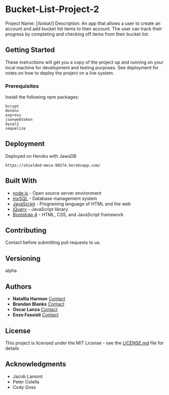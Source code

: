 # Bucket-List-Project-2

Project Name: [/bʌkət/]
Description: An app that allows a user to create an account and add bucket list items to their account. The user can track their progress by completing and checking off items from their bucket list.

## Getting Started

These instructions will get you a copy of the project up and running on your local machine for development and testing purposes. See deployment for notes on how to deploy the project on a live system.

### Prerequisites

Install the following npm packages:

```
bcrypt
dotenv
express
jsonwebtoken
mysql2
sequelize

```

## Deployment

Deployed on Heroku with JawsDB

```
https://shielded-mesa-90274.herokuapp.com/

```

## Built With

- [node.js](https://nodejs.org/en/) - Open source server environment
- [mySQL](https://www.mysql.com/downloads/) - Database management system
- [JavaScript](https://www.javascript.com/resources) - Programing language of HTML and the web
- [jQuery](https://jquery.com/download/) - JavaScript library
- [Bootstrap 4](https://getbootstrap.com/docs/4.3/getting-started/introduction/) - HTML, CSS, and JavaScript framework

## Contributing

Contact before submitting pull requests to us.

## Versioning

alpha

## Authors

- **Natallia Harmon** [Contact](https://natalliasdh.github.io/Portfolio/)
- **Brandon Blanks** [Contact](https://github.com/brandon)
- **Oscar Lanza** [Contact](https://github.com/olanza)
- **Enzo Fassioli** [Contact](https://github.com/enzofass)

## License

This project is licensed under the MIT License - see the [LICENSE.md](LICENSE.md) file for details

## Acknowledgments

- Jacob Lamont
- Peter Colella
- Cody Goss
